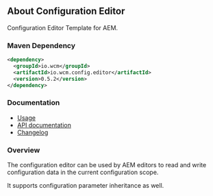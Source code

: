## About Configuration Editor

Configuration Editor Template for AEM.

### Maven Dependency

```xml
<dependency>
  <groupId>io.wcm</groupId>
  <artifactId>io.wcm.config.editor</artifactId>
  <version>0.5.2</version>
</dependency>
```

### Documentation

* [Usage][usage]
* [API documentation][apidocs]
* [Changelog][changelog]


### Overview

The configuration editor can be used by AEM editors to read and write configuration data in the current
configuration scope.

It supports configuration parameter inheritance as well.


[usage]: usage.html
[apidocs]: apidocs/
[changelog]: changes-report.html
